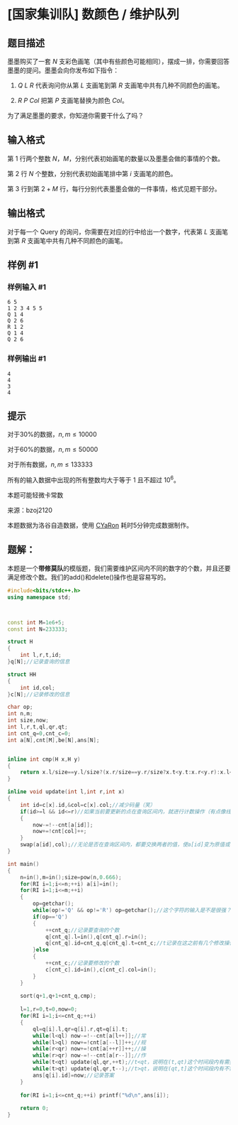 # [国家集训队] 数颜色 / 维护队列

## 题目描述

墨墨购买了一套 $N$ 支彩色画笔（其中有些颜色可能相同），摆成一排，你需要回答墨墨的提问。墨墨会向你发布如下指令：

1. $Q\ L\ R$ 代表询问你从第 $L$ 支画笔到第 $R$ 支画笔中共有几种不同颜色的画笔。

2. $R\ P\ Col$ 把第 $P$ 支画笔替换为颜色 $Col$。

为了满足墨墨的要求，你知道你需要干什么了吗？

## 输入格式

第 $1$ 行两个整数 $N$，$M$，分别代表初始画笔的数量以及墨墨会做的事情的个数。

第 $2$ 行 $N$ 个整数，分别代表初始画笔排中第 $i$ 支画笔的颜色。

第 $3$ 行到第 $2+M$ 行，每行分别代表墨墨会做的一件事情，格式见题干部分。

## 输出格式

对于每一个 Query 的询问，你需要在对应的行中给出一个数字，代表第 $L$ 支画笔到第 $R$ 支画笔中共有几种不同颜色的画笔。

## 样例 #1

### 样例输入 #1

```
6 5
1 2 3 4 5 5
Q 1 4
Q 2 6
R 1 2
Q 1 4
Q 2 6
```

### 样例输出 #1

```
4
4
3
4
```

## 提示

对于30%的数据，$n,m \leq 10000$

对于60%的数据，$n,m \leq 50000$

对于所有数据，$n,m \leq 133333$

所有的输入数据中出现的所有整数均大于等于 $1$ 且不超过 $10^6$。

本题可能轻微卡常数

来源：bzoj2120

本题数据为洛谷自造数据，使用 [CYaRon](https://github.com/luogu-dev/cyaron) 耗时5分钟完成数据制作。



## 题解：
本题是一个**带修莫队**的模版题，我们需要维护区间内不同的数字的个数，并且还要满足修改个数。我们的add()和delete()操作也是容易写的。

```cpp
#include<bits/stdc++.h> 
using namespace std;



const int M=1e6+5;
const int N=233333;

struct H
{
	int l,r,t,id;
}q[N];//记录查询的信息

struct HH
{
	int id,col;
}c[N];//记录修改的信息

char op;
int n,m;
int size,now;
int l,r,t,ql,qr,qt;
int cnt_q=0,cnt_c=0;
int a[N],cnt[M],be[N],ans[N];


inline int cmp(H x,H y)
{
	return x.l/size==y.l/size?(x.r/size==y.r/size?x.t<y.t:x.r<y.r):x.l<y.l;
}

inline void update(int l,int r,int x)
{
	int id=c[x].id,&col=c[x].col;//减少码量（笑）
	if(id>=l && id<=r)//如果当前要更新的点在查询区间内，就进行计数操作（有点像线段树）
	{
		now-=!--cnt[a[id]];
		now+=!cnt[col]++;
	}
	swap(a[id],col);//无论是否在查询区间内，都要交换两者的值，使a[id]变为原值或修改后的值
}

int main()
{
	n=in(),m=in();size=pow(n,0.666);
	for(RI i=1;i<=n;++i) a[i]=in();
	for(RI i=1;i<=m;++i)
	{
		op=getchar();
		while(op!='Q' && op!='R') op=getchar();//这个字符的输入是不是很强？（不是我想的） 
		if(op=='Q')
		{
			++cnt_q;//记录要查询的个数 
			q[cnt_q].l=in(),q[cnt_q].r=in();
			q[cnt_q].id=cnt_q,q[cnt_q].t=cnt_c;//t记录在这之前有几个修改操作，即时间
		}else 
		{
			++cnt_c;//记录要修改的个数 
			c[cnt_c].id=in(),c[cnt_c].col=in();
		}
	}
	
	sort(q+1,q+1+cnt_q,cmp);
	
	l=1,r=0,t=0,now=0;
	for(RI i=1;i<=cnt_q;++i)
	{
		ql=q[i].l,qr=q[i].r,qt=q[i].t;
		while(l<ql) now-=!--cnt[a[l++]];//常 
		while(l>ql) now+=!cnt[a[--l]]++;//规 
		while(r<qr) now+=!cnt[a[++r]]++;//操 
		while(r>qr) now-=!--cnt[a[r--]];//作 
		while(t<qt) update(ql,qr,++t);//t<qt，说明在(t,qt)这个时间段内有需要修改的点（到了它修改的时间）还未修改，在此更新
		while(t>qt) update(ql,qr,t--);//t>qt，说明在(qt,t]这个时间段内有不需要修改的点（未到它修改的时间）给修改了，在此更新 
		ans[q[i].id]=now;//记录答案 
	}
	
	for(RI i=1;i<=cnt_q;++i) printf("%d\n",ans[i]);
	
	return 0;
}
```